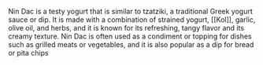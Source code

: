 Nin Dac is a testy yogurt that is similar to tzatziki, a traditional Greek yogurt sauce or dip. It is made with a combination of strained yogurt, [[Kol]], garlic, olive oil, and herbs, and it is known for its refreshing, tangy flavor and its creamy texture. Nin Dac is often used as a condiment or topping for dishes such as grilled meats or vegetables, and it is also popular as a dip for bread or pita chips